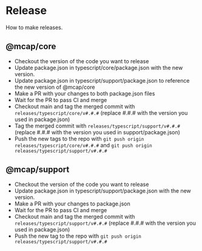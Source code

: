 # Release

How to make releases.

## @mcap/core

- Checkout the version of the code you want to release
- Update package.json in typescript/core/package.json with the new version.
- Update package.json in typescript/support/package.json to reference the new version of @mcap/core
- Make a PR with your changes to both package.json files
- Wait for the PR to pass CI and merge
- Checkout main and tag the merged commit with `releases/typescript/core/v#.#.#` (replace #.#.# with the version you used in package.json)
- Tag the merged commit with `releases/typescript/support/v#.#.#` (replace #.#.# with the version you used in support/package.json)
- Push the new tags to the repo with `git push origin releases/typescript/core/v#.#.#` and `git push origin releases/typescript/support/v#.#.#`

## @mcap/support

- Checkout the version of the code you want to release
- Update package.json in typescript/support/package.json with the new version.
- Make a PR with your changes to package.json
- Wait for the PR to pass CI and merge
- Checkout main and tag the merged commit with `releases/typescript/support/v#.#.#` (replace #.#.# with the version you used in package.json)
- Push the new tag to the repo with `git push origin releases/typescript/support/v#.#.#`
